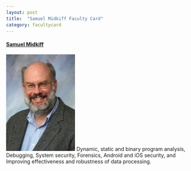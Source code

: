 ```yaml
---
layout: post
title:  "Samuel Midkiff Faculty Card"
category: facultycard
---
```


#### [Samuel Midkiff](https://www.cs.purdue.edu/homes/xyzhang/) ####

![Samuel Midkiff](assets/midkiff.jpg)
Dynamic, static and binary program analysis, 
Debugging, 
System security, 
Forensics, 
Android and iOS security, and 
Improving effectiveness and robustness of data processing.
